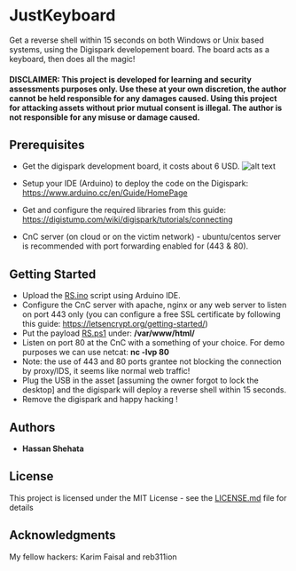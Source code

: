 # JustKeyboard

Get a reverse shell within 15 seconds on both Windows or Unix based systems, using the Digispark developement board. The board acts as a keyboard, then does all the magic! 

#### DISCLAIMER: This project is developed for learning and security assessments purposes only. Use these at your own discretion, the author cannot be held responsible for any damages caused. Using this project for attacking assets without prior mutual consent is illegal. The author is not responsible for any misuse or damage caused.     


## Prerequisites

- Get the digispark development board, it costs about 6 USD. 
![alt text](https://s3.amazonaws.com/digistump-resources/images/l/61e2f14edffc1edfa2685963155b0d33.jpg)

- Setup your IDE (Arduino) to deploy the code on the Digispark: https://www.arduino.cc/en/Guide/HomePage
- Get and configure the required libraries from this guide: https://digistump.com/wiki/digispark/tutorials/connecting
- CnC server (on cloud or on the victim network) - ubuntu/centos server is recommended with port forwarding enabled for (443 & 80).

## Getting Started

- Upload the [RS.ino](RS.ino) script using Arduino IDE.
- Configure the CnC server with apache, nginx or any web server to listen on port 443 only 
(you can configure a free SSL certificate by following this guide: https://letsencrypt.org/getting-started/)
- Put the payload [RS.ps1](RS.ps1) under: **/var/www/html/**
- Listen on port 80 at the CnC with a something of your choice. For demo purposes we can use netcat: **nc -lvp 80**
- Note: the use of 443 and 80 ports grantee not blocking the connection by proxy/IDS, it seems like normal web traffic!
- Plug the USB in the asset [assuming the owner forgot to lock the desktop] and the digispark will deploy a reverse shell within 15 seconds.
- Remove the digispark and happy hacking !

## Authors

* **Hassan Shehata**

## License

This project is licensed under the MIT License - see the [LICENSE.md](LICENSE.md) file for details

## Acknowledgments

My fellow hackers: Karim Faisal and reb311ion


